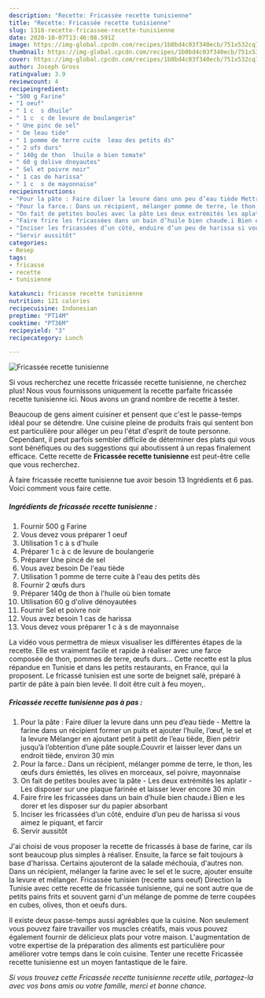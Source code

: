 ```yaml
---
description: "Recette: Fricassée recette tunisienne"
title: "Recette: Fricassée recette tunisienne"
slug: 1318-recette-fricassee-recette-tunisienne
date: 2020-10-07T13:46:08.591Z
image: https://img-global.cpcdn.com/recipes/1b0bd4c03f340ecb/751x532cq70/fricassee-recette-tunisienne-photo-principale-de-la-recette.jpg
thumbnail: https://img-global.cpcdn.com/recipes/1b0bd4c03f340ecb/751x532cq70/fricassee-recette-tunisienne-photo-principale-de-la-recette.jpg
cover: https://img-global.cpcdn.com/recipes/1b0bd4c03f340ecb/751x532cq70/fricassee-recette-tunisienne-photo-principale-de-la-recette.jpg
author: Joseph Gross
ratingvalue: 3.9
reviewcount: 4
recipeingredient:
- "500 g Farine"
- "1 oeuf"
- " 1 c  s dhuile"
- " 1 c  c de levure de boulangerie"
- " Une pinc de sel"
- " De leau tide"
- " 1 pomme de terre cuite  leau des petits ds"
- " 2 ufs durs"
- " 140g de thon  lhuile o bien tomate"
- " 60 g dolive dnoyautes"
- " Sel et poivre noir"
- " 1 cas de harissa"
- " 1 c  s de mayonnaise"
recipeinstructions:
- "Pour la pâte : Faire diluer la levure dans unn peu d’eau tiède Mettre la farine dans un récipient former un puits et ajouter l’huile, l’œuf, le sel et la levure Mélanger en ajoutant petit à petit de l’eau tiède, Bien pétrir jusqu’à l’obtention d’une pâte souple.Couvrir et laisser lever dans un endroit tiède, environ 30 min"
- "Pour la farce.: Dans un récipient, mélanger pomme de terre, le thon, les œufs durs émiettés, les olives en morceaux, sel poivre, mayonnaise"
- "On fait de petites boules avec la pâte Les deux extrémités les aplatir Les disposer sur une plaque farinée et laisser lever encore 30 min"
- "Faire frire les fricassées dans un bain d’huile bien chaude.i Bien e les dorer et les disposer sur du papier absorbant"
- "Inciser les fricassées d’un côté, enduire d’un peu de harissa si vous aimez le piquant, et farcir"
- "Servir aussitôt"
categories:
- Resep
tags:
- fricasse
- recette
- tunisienne

katakunci: fricasse recette tunisienne 
nutrition: 121 calories
recipecuisine: Indonesian
preptime: "PT14M"
cooktime: "PT36M"
recipeyield: "3"
recipecategory: Lunch

---
```



![Fricassée recette tunisienne](https://img-global.cpcdn.com/recipes/1b0bd4c03f340ecb/751x532cq70/fricassee-recette-tunisienne-photo-principale-de-la-recette.jpg)

Si vous recherchez une recette fricassée recette tunisienne, ne cherchez plus! Nous vous fournissons uniquement la recette parfaite fricassée recette tunisienne ici. Nous avons un grand nombre de recette à tester.

Beaucoup de gens aiment cuisiner et pensent que c'est le passe-temps idéal pour se détendre. Une cuisine pleine de produits frais qui sentent bon est particulière pour alléger un peu l'état d'esprit de toute personne. Cependant, il peut parfois sembler difficile de déterminer des plats qui vous sont bénéfiques ou des suggestions qui aboutissent à un repas finalement efficace. Cette recette de <strong> Fricassée recette tunisienne </strong> est peut-être celle que vous recherchez.

<!--inarticleads1-->

À faire fricassée recette tunisienne tue avoir besoin 13 Ingrédients et 6 pas. Voici comment vous faire cette.

##### Ingrédients de fricassée recette tunisienne :

1. Fournir 500 g Farine
1. Vous devez vous préparer 1 oeuf
1. Utilisation  1 c à s d&#39;huile
1. Préparer  1 c à c de levure de boulangerie
1. Préparer  Une pincé de sel
1. Vous avez besoin  De l&#39;eau tiède
1. Utilisation  1 pomme de terre cuite à l&#39;eau des petits dès
1. Fournir  2 œufs durs
1. Préparer  140g de thon à l&#39;huile où bien tomate
1. Utilisation  60 g d&#39;olive dénoyautées
1. Fournir  Sel et poivre noir
1. Vous avez besoin  1 cas de harissa
1. Vous devez vous préparer  1 c à s de mayonnaise


La vidéo vous permettra de mieux visualiser les différentes étapes de la recette. Elle est vraiment facile et rapide à réaliser avec une farce composée de thon, pommes de terre, œufs durs… Cette recette est la plus répandue en Tunisie et dans les petits restaurants, en France, qui la proposent. Le fricassé tunisien est une sorte de beignet salé, préparé à partir de pâte à pain bien levée. Il doit être cuit à feu moyen,. 

<!--inarticleads2-->

##### Fricassée recette tunisienne pas à pas :

1. Pour la pâte : Faire diluer la levure dans unn peu d’eau tiède - Mettre la farine dans un récipient former un puits et ajouter l’huile, l’œuf, le sel et la levure Mélanger en ajoutant petit à petit de l’eau tiède, Bien pétrir jusqu’à l’obtention d’une pâte souple.Couvrir et laisser lever dans un endroit tiède, environ 30 min
1. Pour la farce.: Dans un récipient, mélanger pomme de terre, le thon, les œufs durs émiettés, les olives en morceaux, sel poivre, mayonnaise
1. On fait de petites boules avec la pâte - Les deux extrémités les aplatir - Les disposer sur une plaque farinée et laisser lever encore 30 min
1. Faire frire les fricassées dans un bain d’huile bien chaude.i Bien e les dorer et les disposer sur du papier absorbant
1. Inciser les fricassées d’un côté, enduire d’un peu de harissa si vous aimez le piquant, et farcir
1. Servir aussitôt


J&#39;ai choisi de vous proposer la recette de fricassés à base de farine, car ils sont beaucoup plus simples à réaliser. Ensuite, la farce se fait toujours à base d&#39;harissa. Certains ajouteront de la salade méchouia, d&#39;autres non. Dans un récipient, mélanger la farine avec le sel et le sucre, ajouter ensuite la levure et mélanger. Fricassée tunisien (recette sans oeuf) Direction la Tunisie avec cette recette de fricassée tunisienne, qui ne sont autre que de petits pains frits et souvent garni d&#39;un mélange de pomme de terre coupées en cubes, olives, thon et oeufs durs. 

<!--inarticleads1-->

<p>
Il existe deux passe-temps aussi agréables que la cuisine. Non seulement vous pouvez faire travailler vos muscles créatifs, mais vous pouvez également fournir de délicieux plats pour votre maison. L'augmentation de votre expertise de la préparation des aliments est particulière pour améliorer votre temps dans le coin cuisine. Tenter une recette Fricassée recette tunisienne est un moyen fantastique de le faire.
</p>

<p>
<i>Si vous trouvez cette Fricassée recette tunisienne recette utile, partagez-la avec vos bons amis ou votre famille, merci et bonne chance.</i>
</p>
